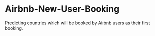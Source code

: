 # Airbnb-New-User-Booking
Predicting countries which will be booked by Airbnb users as their first booking.
